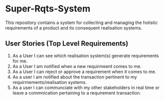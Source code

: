 # Super-Rqts-System

This repository contains a system for collecting and managing the holistic
requirements of a product and its consequent realisation systems. 

## User Stories (Top Level Requirements)
1. As a User I can see which realisation system(s) generate requirements for me.
2. As a User I am notified when a new requirmeent comes to me.
3. As a User I can reject or approve a requirement when it comes to me.
4. As a user I am notified about the transaction pertinent to my requirmements/realisation systems.
5. As a user I can communciate with my other stakeholders in real time or leave a commnication pertaining to a requirement transaction.
